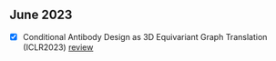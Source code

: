 ## June 2023
- [x] Conditional Antibody Design as 3D Equivariant Graph Translation (ICLR2023) [review]()